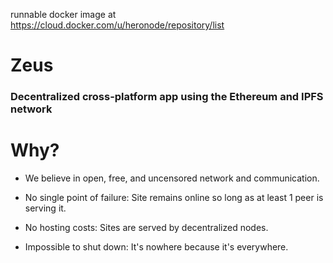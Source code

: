 runnable docker image at https://cloud.docker.com/u/heronode/repository/list
# Zeus
### Decentralized cross-platform app using the Ethereum and IPFS network



# Why?


- We believe in open, free, and uncensored network and communication.

- No single point of failure: Site remains online so long as at least 1 peer is serving it.

- No hosting costs: Sites are served by decentralized nodes.

- Impossible to shut down: It's nowhere because it's everywhere.
